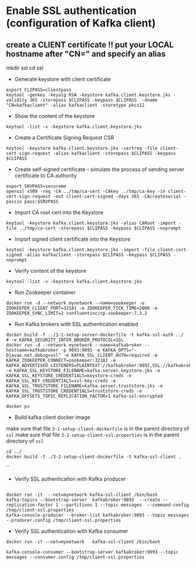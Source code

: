 # Enable SSL authentication (configuration of Kafka client)

## create a CLIENT certificate !! put your LOCAL hostname after "CN=" and specify an alias

mkdir ssl
cd ssl

* Generate keystore with client certificate

```text
export CLIPASS=clientpass
keytool -genkey -keyalg RSA -keystore kafka.client.keystore.jks -validity 365 -storepass $CLIPASS -keypass $CLIPASS  -dname "CN=kafkaclient" -alias kafkaclient -storetype pkcs12

```

* Show the content of the keystore
```text
keytool -list -v -keystore kafka.client.keystore.jks
```

* Create a Certificate Signing Request CSR

```text
keytool -keystore kafka.client.keystore.jks -certreq -file client-cert-sign-request -alias kafkaclient -storepass $CLIPASS -keypass $CLIPASS
```

* Create self-signed certificate - simulate the process of sending server certificate to CA authority

```text
export SRVPASS=secureme
openssl x509 -req -CA ../tmp/ca-cert -CAkey ../tmp/ca-key -in client-cert-sign-request -out client-cert-signed -days 365 -CAcreateserial -passin pass:$SRVPASS
```

* Import CA root cert into the Keystore
```text
keytool -keystore kafka.client.keystore.jks -alias CARoot -import -file ../tmp/ca-cert -storepass $CLIPASS -keypass $CLIPASS -noprompt
```

* Import signed client certificate into the Keystore
```text
keytool -keystore kafka.client.keystore.jks -import -file client-cert-signed -alias kafkaclient -storepass $CLIPASS -keypass $CLIPASS -noprompt
```

* Verify content of the keystore
```text
keytool -list -v -keystore kafka.client.keystore.jks
```

* Run Zookeeper container
```text
docker run -d --network mynetwork --name=zookeeper -e ZOOKEEPER_CLIENT_PORT=32181 -e ZOOKEEPER_TICK_TIME=2000 -e ZOOKEEPER_SYNC_LIMIT=2 confluentinc/cp-zookeeper:7.3.2
```

* Run Kafka brokers with SSL authentication enabled

```text
docker build -f ../3-1-setup-server-dockerfile -t kafka-ssl-auth ../
# -e KAFKA_SECURITY_INTER_BROKER_PROTOCOL=SSL 
docker run -d --network mynetwork --name=kafkabroker --hostname=kafkabroker -p 9093:9093 -e KAFKA_OPTS="-Djavax.net.debug=ssl" -e KAFKA_SSL_CLIENT_AUTH=required -e KAFKA_ZOOKEEPER_CONNECT=zookeeper:32181 -e KAFKA_ADVERTISED_LISTENERS=PLAINTEXT://kafkabroker:9092,SSL://kafkabroker:9093 -e KAFKA_SSL_KEYSTORE_FILENAME=kafka.server.keystore.jks -e KAFKA_SSL_KEYSTORE_CREDENTIALS=keystore-creds -e KAFKA_SSL_KEY_CREDENTIALS=ssl-key-creds -e KAFKA_SSL_TRUSTSTORE_FILENAME=kafka.server.truststore.jks -e KAFKA_SSL_TRUSTSTORE_CREDENTIALS=truststore-creds -e KAFKA_OFFSETS_TOPIC_REPLICATION_FACTOR=1 kafka-ssl-encrypted 

docker ps

```

* Build kafka client docker image

make sure that file `3-1-setup-client-dockerfile` is in the parent directory of `ssl`
make sure that file `3-2-setup-client-ssl.properties` is in the parent directory of `ssl`

```text
cd ../
docker build -f ./3-2-setup-client-dockerfile -t kafka-ssl-client .
```
``

* Verify SSL authentication with Kafka producer

```text

docker run -it  --net=mynetwork kafka-ssl-client /bin/bash
kafka-topics --bootstrap-server  kafkabroker:9093  --create --replication-factor 1 --partitions 1 --topic messages  --command-config /tmp/client-ssl.properties
kafka-console-producer --broker-list kafkabroker:9093 --topic messages --producer.config /tmp/client-ssl.properties

```

* Verify SSL authentication with Kafka consumer

```text
docker run -it --net=mynetwork   kafka-ssl-client /bin/bash

kafka-console-consumer --bootstrap-server kafkabroker:9093 --topic messages --consumer.config /tmp/client-ssl.properties

```

